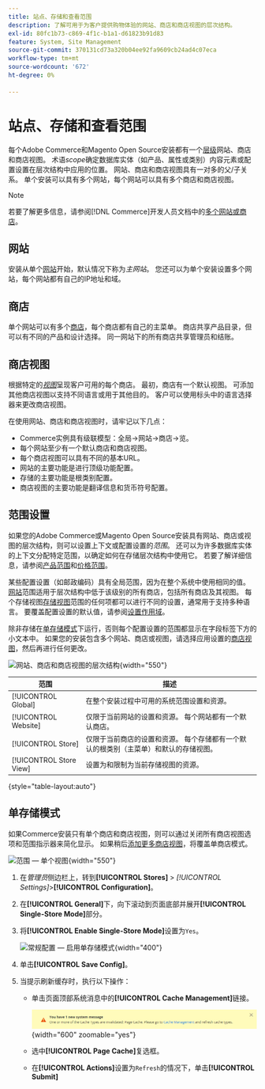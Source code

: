 ```yaml
---
title: 站点、存储和查看范围
description: 了解可用于为客户提供购物体验的网站、商店和商店视图的层次结构。
exl-id: 80fc1b73-c869-4f1c-b1a1-d61823b91d83
feature: System, Site Management
source-git-commit: 370131cd73a320b04ee92fa9609cb24ad4c07eca
workflow-type: tm+mt
source-wordcount: '672'
ht-degree: 0%

---
```


# 站点、存储和查看范围

每个Adobe Commerce和Magento Open Source安装都有一个[层级](../stores-purchase/stores.md)网站、商店和商店视图。 术语&#x200B;_scope_&#x200B;确定数据库实体（如产品、属性或类别）内容元素或配置设置在层次结构中应用的位置。 网站、商店和商店视图具有一对多的父/子关系。 单个安装可以具有多个网站，每个网站可以具有多个商店和商店视图。

>[!NOTE]
>
>若要了解更多信息，请参阅[!DNL Commerce]开发人员文档中的[多个网站或商店](https://experienceleague.adobe.com/docs/commerce-operations/configuration-guide/multi-sites/ms-overview.html)。

## 网站

安装从单个[网站](../stores-purchase/stores.md#add-websites)开始，默认情况下称为&#x200B;_主网站_。 您还可以为单个安装设置多个网站，每个网站都有自己的IP地址和域。

## 商店

单个网站可以有多个[商店](../stores-purchase/stores.md#add-stores)，每个商店都有自己的主菜单。 商店共享产品目录，但可以有不同的产品和设计选择。 同一网站下的所有商店共享管理员和结账。

## 商店视图

根据特定的&#x200B;_[视图](../stores-purchase/store-views.md)_&#x200B;呈现客户可用的每个商店。 最初，商店有一个默认视图。 可添加其他商店视图以支持不同语言或用于其他目的。 客户可以使用标头中的语言选择器来更改商店视图。

在使用网站、商店和商店视图时，请牢记以下几点：

- Commerce实例具有级联模型：全局→网站→商店→览。
- 每个网站至少有一个默认商店和商店视图。
- 每个商店视图可以具有不同的基本URL。
- 网站的主要功能是进行顶级功能配置。
- 存储的主要功能是根类别配置。
- 商店视图的主要功能是翻译信息和货币符号配置。

## 范围设置

如果您的Adobe Commerce或Magento Open Source安装具有网站、商店或视图的层次结构，则可以设置上下文或配置设置的&#x200B;_范围_。 还可以为许多数据库实体的上下文分配特定范围，以确定如何在存储层次结构中使用它。 若要了解详细信息，请参阅[产品范围](../catalog/introduction.md#product-scope)和[价格范围](../catalog/catalog-price-scope.md)。

某些配置设置（如邮政编码）具有全局范围，因为在整个系统中使用相同的值。 [网站](../stores-purchase/stores.md#add-websites)范围适用于层次结构中低于该级别的所有商店，包括所有商店及其视图。 每个存储视图[存储视图](../stores-purchase/store-views.md)范围的任何项都可以进行不同的设置，通常用于支持多种语言。 要覆盖配置设置的默认值，请参阅[设置作用域](../configuration-reference/scope-change.md#set-the-scope)。

除非存储在[单存储模式](#single-store-mode)下运行，否则每个配置设置的范围都显示在字段标签下方的小文本中。 如果您的安装包含多个网站、商店或视图，请选择应用设置的[商店视图](../stores-purchase/store-views.md)，然后再进行任何更改。

![网站、商店和商店视图的层次结构](./assets/scope-multisite.svg){width="550"}

| 范围 | 描述 |
|--- |--- |
| [!UICONTROL Global] | 在整个安装过程中可用的系统范围设置和资源。 |
| [!UICONTROL Website] | 仅限于当前网站的设置和资源。 每个网站都有一个默认商店。 |
| [!UICONTROL Store] | 仅限于当前商店的设置和资源。 每个存储都有一个默认的根类别（主菜单）和默认的存储视图。 |
| [!UICONTROL Store View] | 设置为和限制为当前存储视图的资源。 |

{style="table-layout:auto"}

## 单存储模式

如果Commerce安装只有单个商店和商店视图，则可以通过关闭所有商店视图选项和范围指示器来简化显示。 如果稍后[添加更多商店视图](../stores-purchase/store-views.md)，将覆盖单商店模式。

![范围 — 单个视图](./assets/scope-single-view.svg){width="550"}

1. 在&#x200B;_管理员_&#x200B;侧边栏上，转到&#x200B;**[!UICONTROL Stores]** > _[!UICONTROL Settings]_>**[!UICONTROL Configuration]**。

1. 在&#x200B;**[!UICONTROL General]**&#x200B;下，向下滚动到页面底部并展开&#x200B;**[!UICONTROL Single-Store Mode]**&#x200B;部分。

1. 将&#x200B;**[!UICONTROL Enable Single-Store Mode]**&#x200B;设置为`Yes`。

   ![常规配置 — 启用单存储模式](./assets/general-single-store-mode.png){width="400"}

1. 单击&#x200B;**[!UICONTROL Save Config]**。

1. 当提示刷新缓存时，执行以下操作：

   - 单击页面顶部系统消息中的&#x200B;**[!UICONTROL Cache Management]**&#x200B;链接。

     ![系统消息 — 缓存管理](../catalog/assets/msg-cache-management.png){width="600" zoomable="yes"}

   - 选中&#x200B;**[!UICONTROL Page Cache]**&#x200B;复选框。

   - 在&#x200B;**[!UICONTROL Actions]**&#x200B;设置为`Refresh`的情况下，单击&#x200B;**[!UICONTROL Submit]**
